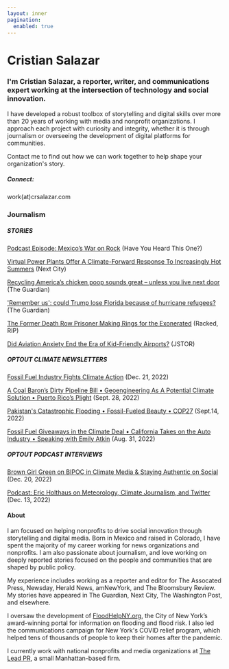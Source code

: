 ```yaml
---
layout: inner
pagination: 
  enabled: true
---
```

# Cristian Salazar

### I'm Cristian Salazar, a reporter, writer, and communications expert working at the intersection of technology and social innovation.

I have developed a robust toolbox of storytelling and digital skills over more than 20 years of working with media and nonprofit organizations. I approach each project with curiosity and integrity, whether it is through journalism or overseeing the development of digital platforms for communities.

Contact me to find out how we can work together to help shape your organization's story.

##### Connect:

work(at)crsalazar.com

### Journalism

##### STORIES

[Podcast Episode: Mexico’s War on Rock](https://podcasts.apple.com/us/podcast/have-you-heard-this-one/id1568368613?i=1000638408523) (Have You Heard This One?)

[Virtual Power Plants Offer A Climate-Forward Response To Increasingly Hot Summers](https://nextcity.org/urbanist-news/virtual-power-plants-offer-a-climate-forward-response-to-extreme-heat) (Next City)

[Recycling America’s chicken poop sounds great – unless you live next door](https://www.theguardian.com/us-news/2023/mar/17/bioenergy-devco-chicken-manure-biogas-seaford-delaware) (The Guardian)

['Remember us': could Trump lose Florida because of hurricane refugees?](https://www.theguardian.com/us-news/2020/mar/10/donald-trump-lose-florida-hurricane-maria-refugees-us-elections-2020) (The Guardian)

[The Former Death Row Prisoner Making Rings for the Exonerated](https://www.racked.com/2018/2/8/16965698/death-row-rings-exonerated) (Racked, RIP)

[Did Aviation Anxiety End the Era of Kid-Friendly Airports?](https://daily.jstor.org/did-aviation-anxiety-end-the-era-of-kid-friendly-airports/) (JSTOR)

##### OPTOUT CLIMATE NEWSLETTERS

[Fossil Fuel Industry Fights Climate Action](https://originals.optout.news/fossil-fuel-industry-fights-climate-action/) (Dec. 21, 2022)

[A Coal Baron’s Dirty Pipeline Bill • Geoengineering As A Potential Climate Solution • Puerto Rico’s Plight](https://originals.optout.news/a-coal-barons-dirty-pipeline-bill-geoengineering-as-a-potential-climate-solution-puerto-ricos-plight/) (Sept. 28, 2022)

[Pakistan's Catastrophic Flooding • Fossil-Fueled Beauty • COP27](https://originals.optout.news/pakistans-catastrophic-flooding/) (Sept.14, 2022)

[Fossil Fuel Giveaways in the Climate Deal • California Takes on the Auto Industry • Speaking with Emily Atkin](https://originals.optout.news/fossil-fuel-giveaways/) (Aug. 31, 2022)

##### OPTOUT PODCAST INTERVIEWS

[Brown Girl Green on BIPOC in Climate Media & Staying Authentic on Social](https://originals.optout.news/podcast-brown-girl-green-on-bipoc/) (Dec. 20, 2022)

[Podcast: Eric Holthaus on Meteorology, Climate Journalism, and Twitter](https://originals.optout.news/optoutcast-eric-holthaus/) (Dec. 13, 2022)

#### About

I am focused on helping nonprofits to drive social innovation through storytelling and digital media. Born in Mexico and raised in Colorado, I have spent the majority of my career working for news organizations and nonprofits. I am also passionate about journalism, and love working on deeply reported stories focused on the people and communities that are shaped by public policy.

My experience includes working as a reporter and editor for The Assocated Press, Newsday, Herald News, amNewYork, and The Bloomsbury Review. My stories have appeared in The Guardian, Next City, The Washington Post, and elsewhere.

I oversaw the development of [FloodHelpNY.org](https://www.floodhelpny.org/), the City of New York’s award-winning portal for information on flooding and flood risk. I also led the communications campaign for New York's COVID relief program, which helped tens of thousands of people to keep their homes after the pandemic.

I currently work with national nonprofits and media organizations at [The Lead PR](https://www.theleadpr.com/), a small Manhattan-based firm.